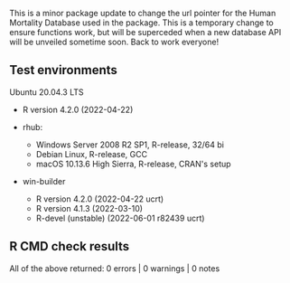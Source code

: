 This is a minor package update to change the url pointer for the Human Mortality Database used in the package. This is a temporary change to ensure functions work,
but will be superceded when a new database API will be unveiled sometime soon. Back to work everyone!

## Test environments
Ubuntu 20.04.3 LTS
  * R version 4.2.0 (2022-04-22)
  
* rhub:
  * Windows Server 2008 R2 SP1, R-release, 32/64 bi
  * Debian Linux, R-release, GCC
  * macOS 10.13.6 High Sierra, R-release, CRAN's setup
  
* win-builder
  * R version 4.2.0 (2022-04-22 ucrt)
  * R version 4.1.3 (2022-03-10)
  * R-devel (unstable) (2022-06-01 r82439 ucrt)

## R CMD check results
All of the above returned:
0 errors | 0 warnings | 0 notes 